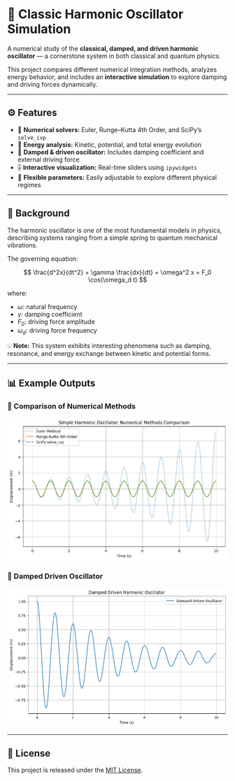 # 🎵 Classic Harmonic Oscillator Simulation

A numerical study of the **classical, damped, and driven harmonic oscillator** — a cornerstone system in both classical and quantum physics.

This project compares different numerical integration methods, analyzes energy behavior, and includes an **interactive simulation** to explore damping and driving forces dynamically.

---

## ⚙️ Features

- 🧮 **Numerical solvers:** Euler, Runge–Kutta 4th Order, and SciPy’s `solve_ivp`  
- 🔋 **Energy analysis:** Kinetic, potential, and total energy evolution  
- 🌊 **Damped & driven oscillator:** Includes damping coefficient and external driving force  
- 🎚️ **Interactive visualization:** Real-time sliders using `ipywidgets`  
- 🔧 **Flexible parameters:** Easily adjustable to explore different physical regimes

---

## 🧠 Background

The harmonic oscillator is one of the most fundamental models in physics, describing systems ranging from a simple spring to quantum mechanical vibrations.

The governing equation: 

$$
\frac{d^2x}{dt^2} + \gamma \frac{dx}{dt} + \omega^2 x = F_0 \cos(\omega_d t)
$$

where:  
- $\omega$: natural frequency  
- $\gamma$: damping coefficient  
- $F_0$: driving force amplitude  
- $\omega_d$: driving force frequency  

💡 **Note:** This system exhibits interesting phenomena such as damping, resonance, and energy exchange between kinetic and potential forms.

---

## 📊 Example Outputs

### 🔹 Comparison of Numerical Methods
![Comparison of Methods](methods_comparison.png)

### 🔹 Damped Driven Oscillator
![Damped Driven Oscillator](damped_driven_oscillator.png)

---

## 📝 License
This project is released under the [MIT License](LICENSE).

